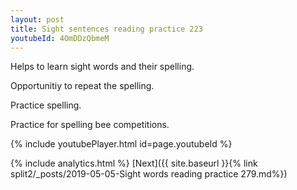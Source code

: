 ```yaml
---
layout: post
title: Sight sentences reading practice 223
youtubeId: 4OmDDzQbmeM
---
```

 
 
Helps to learn sight words and their spelling.

Opportunitiy to repeat the spelling. 

Practice spelling. 
 
Practice for spelling bee competitions. 
 
{% include youtubePlayer.html id=page.youtubeId %}
 
 
{% include analytics.html %} 
[Next]({{ site.baseurl }}{% link  split2/_posts/2019-05-05-Sight words reading practice 279.md%})
 
